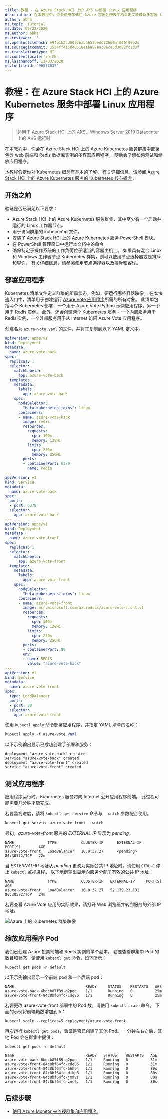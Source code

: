 ```yaml
---
title: 教程 - 在 Azure Stack HCI 上的 AKS 中部署 Linux 应用程序
description: 在本教程中，你会使用存储在 Azure 容器注册表中的自定义映像将多容器 Linux 应用程序部署到群集。
author: abha
ms.topic: tutorial
ms.date: 09/22/2020
ms.author: abha
ms.reviewer: ''
ms.openlocfilehash: e94b1b3cd5097baba655eedd72669af060f90e2d
ms.sourcegitcommit: 3534ff416d40518eaba87eac8eca6d3082fc1d3f
ms.translationtype: MT
ms.contentlocale: zh-CN
ms.lasthandoff: 12/03/2020
ms.locfileid: "96557032"
---
```

# <a name="tutorial-deploy-linux-applications-in-azure-kubernetes-service-on-azure-stack-hci"></a>教程：在 Azure Stack HCI 上的 Azure Kubernetes 服务中部署 Linux 应用程序

> 适用于 Azure Stack HCI 上的 AKS、Windows Server 2019 Datacenter 上的 AKS 运行时

在本教程中，你会在 Azure Stack HCI 上的 Azure Kubernetes 服务群集中部署包含 web 前端和 Redis 数据库实例的多容器应用程序。 随后会了解如何测试和缩放应用程序。 

本教程假定你对 Kubernetes 概念有基本的了解。 有关详细信息，请参阅 [Azure Stack HCI 上的 Azure Kubernetes 服务的 Kubernetes 核心概念](kubernetes-concepts.md)。

## <a name="before-you-begin"></a>开始之前

验证是否已满足以下要求：

* Azure Stack HCI 上的 Azure Kubernetes 服务群集，其中至少有一个启动并运行的 Linux 工作器节点。 
* 用于访问群集的 kubeconfig 文件。
* 安装了 Azure Stack HCI 上的 Azure Kubernetes 服务 PowerShell 模块。
* 在 PowerShell 管理窗口中运行本文档中的命令。
* 确保特定于操作系统的工作负荷位于适当的容器主机上。 如果具有混合 Linux 和 Windows 工作器节点 Kubernetes 群集，则可以使用节点选择器或是排斥和容许。 有关详细信息，请参阅[使用节点选择器以及排斥和容许](adapt-apps-mixed-os-clusters.md)。

## <a name="deploy-the-application"></a>部署应用程序

Kubernetes 清单文件定义群集的所需状态，例如，要运行哪些容器映像。 在本快速入门中，清单用于创建运行 [Azure Vote 应用程序](https://github.com/Azure-Samples/azure-voting-app-redis)所需的所有对象。 此清单包括两个 Kubernetes 部署 - 一个用于 Azure Vote Python 示例应用程序，另一个用于 Redis 实例。 此外，还会创建两个 Kubernetes 服务 - 一个内部服务用于 Redis 实例，一个外部服务用于从 Internet 访问 Azure Vote 应用程序。

创建名为 `azure-vote.yaml` 的文件，并将其复制到以下 YAML 定义中。

```yaml
apiVersion: apps/v1
kind: Deployment
metadata:
  name: azure-vote-back
spec:
  replicas: 1
  selector:
    matchLabels:
      app: azure-vote-back
  template:
    metadata:
      labels:
        app: azure-vote-back
    spec:
      nodeSelector:
        "beta.kubernetes.io/os": linux
      containers:
      - name: azure-vote-back
        image: redis
        resources:
          requests:
            cpu: 100m
            memory: 128Mi
          limits:
            cpu: 250m
            memory: 256Mi
        ports:
        - containerPort: 6379
          name: redis
---
apiVersion: v1
kind: Service
metadata:
  name: azure-vote-back
spec:
  ports:
  - port: 6379
  selector:
    app: azure-vote-back
---
apiVersion: apps/v1
kind: Deployment
metadata:
  name: azure-vote-front
spec:
  replicas: 1
  selector:
    matchLabels:
      app: azure-vote-front
  template:
    metadata:
      labels:
        app: azure-vote-front
    spec:
      nodeSelector:
        "beta.kubernetes.io/os": linux
      containers:
      - name: azure-vote-front
        image: mcr.microsoft.com/azuredocs/azure-vote-front:v1
        resources:
          requests:
            cpu: 100m
            memory: 128Mi
          limits:
            cpu: 250m
            memory: 256Mi
        ports:
        - containerPort: 80
        env:
        - name: REDIS
          value: "azure-vote-back"
---
apiVersion: v1
kind: Service
metadata:
  name: azure-vote-front
spec:
  type: LoadBalancer
  ports:
  - port: 80
  selector:
    app: azure-vote-front
```

使用 `kubectl apply` 命令部署应用程序，并指定 YAML 清单的名称：

```PowerShell
kubectl apply -f azure-vote.yaml
```

以下示例输出显示已成功创建了部署和服务：

```output
deployment "azure-vote-back" created
service "azure-vote-back" created
deployment "azure-vote-front" created
service "azure-vote-front" created
```

## <a name="test-the-application"></a>测试应用程序

应用程序运行时，Kubernetes 服务将向 Internet 公开应用程序前端。 此过程可能需要几分钟才能完成。

若要监视进度，请将 `kubectl get service` 命令与 `--watch` 参数配合使用。

```PowerShell
kubectl get service azure-vote-front --watch
```

最初，*azure-vote-front* 服务的 *EXTERNAL-IP* 显示为 *pending*。

```output
NAME               TYPE           CLUSTER-IP      EXTERNAL-IP   PORT(S)        AGE
azure-vote-front   LoadBalancer   10.0.37.27      <pending>     80:30572/TCP   22m
```

当 *EXTERNAL-IP* 地址从 *pending* 更改为实际公共 IP 地址时，请使用 `CTRL-C` 停止 `kubectl` 监视进程。 以下示例输出显示向服务分配了有效的公共 IP 地址：

```output
NAME               TYPE           CLUSTER-IP   EXTERNAL-IP     PORT(S)        AGE
azure-vote-front   LoadBalancer   10.0.37.27   52.179.23.131   80:30572/TCP   24m
```

若要查看 Azure Vote 应用的实际效果，请打开 Web 浏览器并转到服务的外部 IP 地址。

![Azure 上的 Kubernetes 群集映像](media/deploy-linux-application/azure-vote.png)

## <a name="scale-application-pods"></a>缩放应用程序 Pod

我们已创建 Azure 投票前端和 Redis 实例的单个副本。 若要查看群集中 Pod 的数目和状态，请使用 `kubectl get` 命令，如下所示：

```console
kubectl get pods -n default
```

以下示例输出显示一个前端 pod 和一个后端 pod：

```
NAME                                READY     STATUS    RESTARTS   AGE
azure-vote-back-6bdcb87f89-g2pqg    1/1       Running   0          25m
azure-vote-front-84c8bf64fc-cdq86   1/1       Running   0          25m
```

若要更改 azure-vote-front 部署中的 Pod 数，请使用 `kubectl scale` 命令。 下面的示例将前端箱数增加到 *5*：

```console
kubectl scale --replicas=5 deployment/azure-vote-front
```

再次运行 `kubectl get pods`，验证是否已创建了其他 Pod。 一分钟左右之后，其他 Pod 会在群集中提供：

```console
kubectl get pods -n default

Name                                READY   STATUS    RESTARTS   AGE
azure-vote-back-6bdcb87f89-g2pqg    1/1     Running   0          31m
azure-vote-front-84c8bf64fc-cdq86   1/1     Running   0          31m
azure-vote-front-84c8bf64fc-56h64   1/1     Running   0          80s
azure-vote-front-84c8bf64fc-djkp8   1/1     Running   0          80s
azure-vote-front-84c8bf64fc-jmmvs   1/1     Running   0          80s
azure-vote-front-84c8bf64fc-znc6z   1/1     Running   0          80s
```

## <a name="next-steps"></a>后续步骤

* [使用 Azure Monitor 来监视群集和应用程序](/azure/azure-monitor/insights/container-insights-enable-arc-enabled-clusters)。
